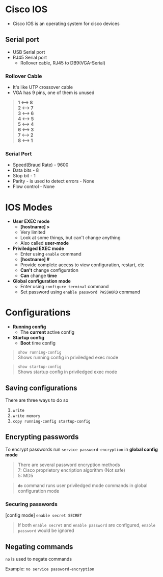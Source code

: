 # **Cisco IOS**
* Cisco IOS is an operating system for cisco devices

## Serial port
  * USB Serial port
  * RJ45 Serial port
    * Rollover cable, RJ45 to DB9(VGA-Serial)

### **Rollover Cable**
* It's like UTP crossover cable
* VGA has 9 pins, one of them is unused
> **1 <--> 8**  
> **2 <--> 7**  
> **3 <--> 6**  
> **4 <--> 5**  
> **5 <--> 4**  
> **6 <--> 3**  
> **7 <--> 2**  
> **8 <--> 1**  

### Serial Port
* Speed(Braud Rate) - 9600
* Data bits - 8
* Stop bit - 1
* Parity - is used to detect errors - None
* Flow control - None

# IOS Modes
* **User EXEC mode**
  * **[hostname] >**
  * Very limited
  * Look at some things, but can't change anything
  * Also called **user-mode**
* **Priviledged EXEC mode**
  * Enter using `enable` command
  * **[hostname] #**
  * Provide complete access to view configuration, restart, etc
  * **Can't** change configuration
  * **Can** change **time**
* **Global configuration mode**
  * Enter using `configure terminal` command
  * Set password using `enable password PASSWORD` command

# Configurations
* **Running config**
  * The **current** active config
* **Startup config**
  * **Boot** time config

> `show running-config`  
> Shows running config in priviledged exec mode

> `show startup-config`  
> Shows startup config in priviledged exec mode

## Saving configurations
There are three ways to do so
1. `write`
2. `write memory`
3. `copy running-config startup-config`

## Encrypting passwords
To encrypt passwords run `service password-encryption` in **global config mode**

> There are several password encryption methods  
> 7: Cisco proprietory encription algorithm (Not safe)  
> 5: MD5

> **`do`** command runs user priviledged mode commands in global configuration mode

### Securing passwords
[config mode] `enable secret SECRET`
> If both `enable secret` and `enable password` are configured, `enable password` would be ignored

## Negating commands
`no` is used to negate commands

Example: `no service password-encryption`
